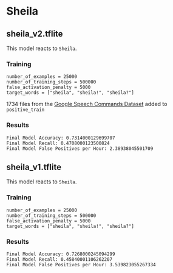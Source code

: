 # Sheila

## sheila_v2.tflite

This model reacts to `Sheila`.

### Training

```
number_of_examples = 25000
number_of_training_steps = 500000
false_activation_penalty = 5000
target_words = ["sheila", "sheila!", "sheila?"]
```

1734 files from the [Google Speech Commands Dataset](https://blog.research.google/2017/08/launching-speech-commands-dataset.html) added to `positive_train`

### Results

```
Final Model Accuracy: 0.7314000129699707
Final Model Recall: 0.4708000123500824
Final Model False Positives per Hour: 2.38938045501709
```

## sheila_v1.tflite

This model reacts to `Sheila`.

### Training

```
number_of_examples = 25000
number_of_training_steps = 500000
false_activation_penalty = 5000
target_words = ["sheila", "sheila!", "sheila?"]
```

### Results

```
Final Model Accuracy: 0.7268000245094299
Final Model Recall: 0.45840001106262207
Final Model False Positives per Hour: 3.539823055267334
```
